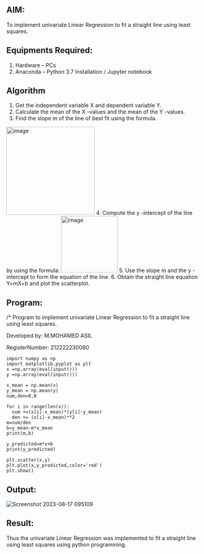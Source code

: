 
## AIM:
To implement univariate Linear Regression to fit a straight line using least squares.

## Equipments Required:
1. Hardware – PCs
2. Anaconda – Python 3.7 Installation / Jupyter notebook

## Algorithm
1. Get the independent variable X and dependent variable Y.
2. Calculate the mean of the X -values and the mean of the Y -values.
3. Find the slope m of the line of best fit using the formula. 
<img width="231" alt="image" src="https://user-images.githubusercontent.com/93026020/192078527-b3b5ee3e-992f-46c4-865b-3b7ce4ac54ad.png">
4. Compute the y -intercept of the line by using the formula:
<img width="148" alt="image" src="https://user-images.githubusercontent.com/93026020/192078545-79d70b90-7e9d-4b85-9f8b-9d7548a4c5a4.png">
5. Use the slope m and the y -intercept to form the equation of the line.
6. Obtain the straight line equation Y=mX+b and plot the scatterplot.

## Program:

/*
Program to implement univariate Linear Regression to fit a straight line using least squares.

Developed by: M.MOHAMED ASIL

RegisterNumber:  212222230080

```
import numpy as np
import matplotlib.pyplot as plt
x =np.array(eval(input()))
y =np.array(eval(input()))

x_mean = np.mean(x)
y_mean = np.mean(y)
num,den=0,0

for i in range(len(x)):
  num +=(x[i]-x_mean)*(y[i]-y_mean)
  den += (x[i]-x_mean)**2
m=num/den
b=y_mean-m*x_mean
print(m,b)

y_predicted=m*x+b
print(y_predicted)

plt.scatter(x,y)
plt.plot(x,y_predicted,color='red')
plt.show()
```


## Output:
![Screenshot 2023-08-17 095109](https://github.com/Asilsathik/Find-the-best-fit-line-using-Least-Squares-Method/assets/119476247/3adb7970-d399-4567-a1a1-cb935f422e3a)


## Result:
Thus the univariate Linear Regression was implemented to fit a straight line using least squares using python programming.
